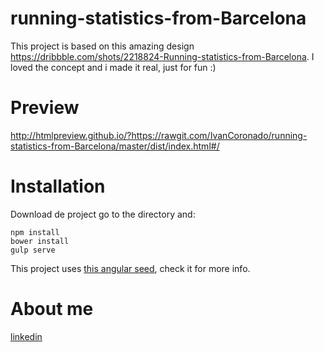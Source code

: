 # running-statistics-from-Barcelona
This project is based on this amazing design https://dribbble.com/shots/2218824-Running-statistics-from-Barcelona. I loved the concept and i made it real, just for fun :)

# Preview
http://htmlpreview.github.io/?https://rawgit.com/IvanCoronado/running-statistics-from-Barcelona/master/dist/index.html#/

# Installation
Download de project go to the directory and:
```
npm install
bower install
gulp serve
```
This project uses [this angular seed](https://github.com/swiip/generator-gulp-angular#readme), check it for more info.

# About me
[linkedin](https://es.linkedin.com/in/ivancoronadomoreno)

